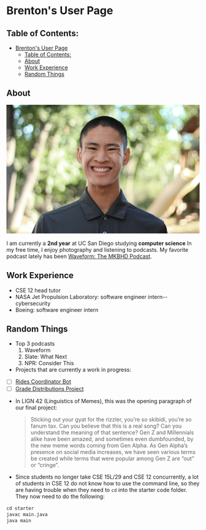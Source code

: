 # Brenton's User Page

## Table of Contents:
- [Brenton's User Page](#brentons-user-page)
  - [Table of Contents:](#table-of-contents)
  - [About](#about)
  - [Work Experience](#work-experience)
  - [Random Things](#random-things)

## About

![](images/Smaller_Solo.png)

I am currently a **2nd year** at UC San Diego studying **computer science** In my free time, I enjoy photography and listening to podcasts. My favorite podcast lately has been [Waveform: The MKBHD Podcast](https://podcasts.voxmedia.com/show/waveform-the-mkbhd-podcast).

[](https://podcasts.voxmedia.com/perch/resources/21vmpn011waveformsocial3000x3000.png)

## Work Experience
- CSE 12 head tutor
- NASA Jet Propulsion Laboratory: software engineer intern--cybersecurity
- Boeing: software engineer intern

## Random Things
- Top 3 podcasts
  1. Waveform
  2. Slate: What Next
  3. NPR: Consider This
- Projects that are currently a work in progress:
- [ ] [Rides Coordinator Bot](https://github.com/brentonmdunn/rides-coordinator-bot)
- [ ] [Grade Distributions Project](https://brentonmdunn.github.io/grade-distributions/)
- In LIGN 42 (Linguistics of Memes), this was the opening paragraph of our final project:
  > Sticking out your gyat for the rizzler, you’re so skibidi, you’re so fanum tax. Can you believe that this is a real song? Can you understand the meaning of that sentence? Gen Z and Millennials alike have been amazed, and sometimes even dumbfounded, by the new meme words coming from Gen Alpha. As Gen Alpha’s presence on social media increases, we have seen various terms be created while terms that were popular among Gen Z are “out” or “cringe”.
- Since students no longer take CSE 15L/29 and CSE 12 concurrently, a lot of students in CSE 12 do not know how to use the command line, so they are having trouble when they need to `cd` into the starter code folder. They now need to do the following:
```
cd starter
javac main.java
java main
```